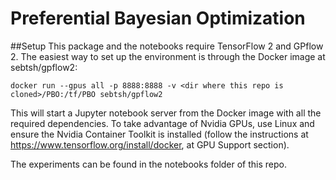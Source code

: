 # Preferential Bayesian Optimization

##Setup
This package and the notebooks require TensorFlow 2 and GPflow 2. The easiest way to
set up the environment is through the Docker image at sebtsh/gpflow2:

```
docker run --gpus all -p 8888:8888 -v <dir where this repo is cloned>/PBO:/tf/PBO sebtsh/gpflow2
```

This will start a Jupyter notebook server from the Docker image with all the required
dependencies. To take advantage of Nvidia GPUs, use Linux and ensure the Nvidia 
Container Toolkit is installed (follow the instructions at 
https://www.tensorflow.org/install/docker, at GPU Support section).

The experiments can be found in the notebooks folder of this repo.